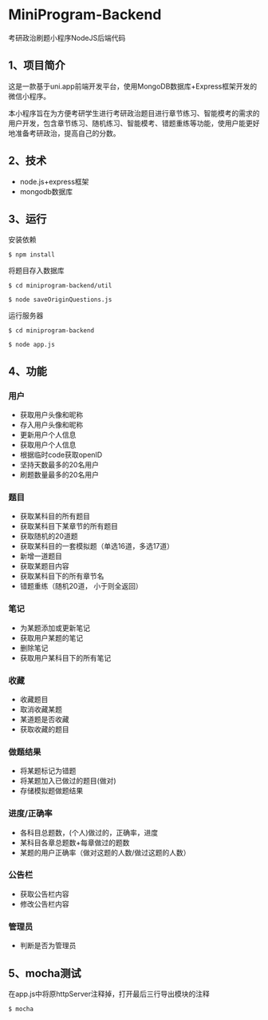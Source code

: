 # MiniProgram-Backend
考研政治刷题小程序NodeJS后端代码

## 1、项目简介
这是一款基于uni.app前端开发平台，使用MongoDB数据库+Express框架开发的微信小程序。

本小程序旨在为方便考研学生进行考研政治题目进行章节练习、智能模考的需求的用户开发，包含章节练习、随机练习、智能模考、错题重练等功能，使用户能更好地准备考研政治，提高自己的分数。

## 2、技术
+ node.js+express框架
+ mongodb数据库

## 3、运行
安装依赖
```
$ npm install
```
将题目存入数据库
```
$ cd miniprogram-backend/util

$ node saveOriginQuestions.js
```
运行服务器
```
$ cd miniprogram-backend

$ node app.js
```

## 4、功能
### 用户
+ 获取用户头像和昵称
+ 存入用户头像和昵称
+ 更新用户个人信息
+ 获取用户个人信息
+ 根据临时code获取openID
+ 坚持天数最多的20名用户
+ 刷题数量最多的20名用户

### 题目
+ 获取某科目的所有题目
+ 获取某科目下某章节的所有题目
+ 获取随机的20道题
+ 获取某科目的一套模拟题（单选16道，多选17道）
+ 新增一道题目
+ 获取某题目内容
+ 获取某科目下的所有章节名
+ 错题重练（随机20道， 小于则全返回）

### 笔记
+ 为某题添加或更新笔记
+ 获取用户某题的笔记
+ 删除笔记
+ 获取用户某科目下的所有笔记 

### 收藏
+ 收藏题目
+ 取消收藏某题
+ 某道题是否收藏
+ 获取收藏的题目

### 做题结果
+ 将某题标记为错题
+ 将某题加入已做过的题目(做对)
+ 存储模拟题做题结果 

### 进度/正确率
+ 各科目总题数，(个人)做过的，正确率，进度
+ 某科目各章总题数+每章做过的题数
+ 某题的用户正确率（做对这题的人数/做过这题的人数）

### 公告栏
+ 获取公告栏内容
+ 修改公告栏内容

### 管理员
+ 判断是否为管理员

## 5、mocha测试
在app.js中将原httpServer注释掉，打开最后三行导出模块的注释
```
$ mocha
```
